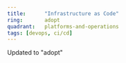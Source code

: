 ```yaml
---
title:      "Infrastructure as Code"
ring:       adopt
quadrant:   platforms-and-operations
tags: [devops, ci/cd]
---
```


Updated to "adopt"
